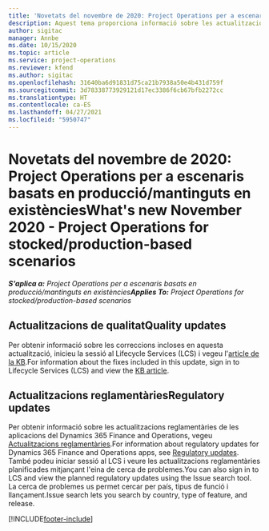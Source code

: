 ```yaml
---
title: 'Novetats del novembre de 2020: Project Operations per a escenaris basats en producció/mantinguts en existències'
description: Aquest tema proporciona informació sobre les actualitzacions de qualitat disponibles en el llançament de novembre de 2020 del Project Operations per a escenaris de producció amb existències.
author: sigitac
manager: Annbe
ms.date: 10/15/2020
ms.topic: article
ms.service: project-operations
ms.reviewer: kfend
ms.author: sigitac
ms.openlocfilehash: 31640ba6d91831d75ca21b7938a50e4b431d759f
ms.sourcegitcommit: 3d78338773929121d17ec3386f6cb67bfb2272cc
ms.translationtype: HT
ms.contentlocale: ca-ES
ms.lasthandoff: 04/27/2021
ms.locfileid: "5950747"
---
```

# <a name="whats-new-november-2020---project-operations-for-stockedproduction-based-scenarios"></a><span data-ttu-id="0fbe2-103">Novetats del novembre de 2020: Project Operations per a escenaris basats en producció/mantinguts en existències</span><span class="sxs-lookup"><span data-stu-id="0fbe2-103">What's new November 2020 - Project Operations for stocked/production-based scenarios</span></span>

<span data-ttu-id="0fbe2-104">_**S'aplica a:** Project Operations per a escenaris basats en producció/mantinguts en existències_</span><span class="sxs-lookup"><span data-stu-id="0fbe2-104">_**Applies To:** Project Operations for stocked/production-based scenarios_</span></span>

## <a name="quality-updates"></a><span data-ttu-id="0fbe2-105">Actualitzacions de qualitat</span><span class="sxs-lookup"><span data-stu-id="0fbe2-105">Quality updates</span></span>

<span data-ttu-id="0fbe2-106">Per obtenir informació sobre les correccions incloses en aquesta actualització, inicieu la sessió al Lifecycle Services (LCS) i vegeu l'[article de la KB](https://fix.lcs.dynamics.com/Issue/Details?bugId=488609&amp;dbType=3&amp;qc=8251e8e1d5e2386de850599926c1adc3fec8e2ba25308036d22cdfe0a1c28fc7).</span><span class="sxs-lookup"><span data-stu-id="0fbe2-106">For information about the fixes included in this update, sign in to Lifecycle Services (LCS) and view the [KB article](https://fix.lcs.dynamics.com/Issue/Details?bugId=488609&amp;dbType=3&amp;qc=8251e8e1d5e2386de850599926c1adc3fec8e2ba25308036d22cdfe0a1c28fc7).</span></span>

## <a name="regulatory-updates"></a><span data-ttu-id="0fbe2-107">Actualitzacions reglamentàries</span><span class="sxs-lookup"><span data-stu-id="0fbe2-107">Regulatory updates</span></span>

<span data-ttu-id="0fbe2-108">Per obtenir informació sobre les actualitzacions reglamentàries de les aplicacions del Dynamics 365 Finance and Operations, vegeu [Actualitzacions reglamentàries](/dynamics365/finance/localizations/regulatory-updates).</span><span class="sxs-lookup"><span data-stu-id="0fbe2-108">For information about regulatory updates for Dynamics 365 Finance and Operations apps, see [Regulatory updates](/dynamics365/finance/localizations/regulatory-updates).</span></span> <span data-ttu-id="0fbe2-109">També podeu iniciar sessió al LCS i veure les actualitzacions reglamentàries planificades mitjançant l'eina de cerca de problemes.</span><span class="sxs-lookup"><span data-stu-id="0fbe2-109">You can also sign in to LCS and view the planned regulatory updates using the Issue search tool.</span></span> <span data-ttu-id="0fbe2-110">La cerca de problemes us permet cercar per país, tipus de funció i llançament.</span><span class="sxs-lookup"><span data-stu-id="0fbe2-110">Issue search lets you search by country, type of feature, and release.</span></span>


[!INCLUDE[footer-include](../../includes/footer-banner.md)]